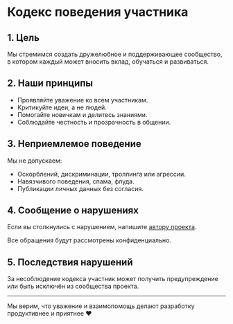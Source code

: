 # Кодекс поведения участника

## 1. Цель
Мы стремимся создать дружелюбное и поддерживающее сообщество,  
в котором каждый может вносить вклад, обучаться и развиваться.

## 2. Наши принципы
- Проявляйте уважение ко всем участникам.  
- Критикуйте идеи, а не людей.  
- Помогайте новичкам и делитесь знаниями.  
- Соблюдайте честность и прозрачность в общении.  

## 3. Неприемлемое поведение
Мы не допускаем:
- Оскорблений, дискриминации, троллинга или агрессии.  
- Навязчивого поведения, спама, флуда.  
- Публикации личных данных без согласия.  

## 4. Сообщение о нарушениях
Если вы столкнулись с нарушением, напишите [автору проекта](https://t.me/ashenOne9).

Все обращения будут рассмотрены конфиденциально.

## 5. Последствия нарушений
За несоблюдение кодекса участник может получить предупреждение   или быть исключён из сообщества проекта.

---

Мы верим, что уважение и взаимопомощь делают разработку продуктивнее и приятнее ❤️

